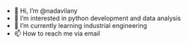 - 👋 Hi, I’m @nadavilany
- 👀 I’m interested in python development and data analysis
- 🌱 I’m currently learning industrial engineering
- 📫 How to reach me via email

